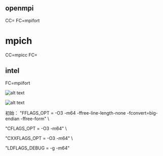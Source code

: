 ## openmpi
CC=
FC=mpifort
# mpich
CC=mpicc
FC=
## intel
FC=mpiifort

![alt text](image.png)

![alt text](image-1.png)

初始：
"FFLAGS_OPT = -O3 -m64 -ffree-line-length-none -fconvert=big-endian -ffree-form" \

"CFLAGS_OPT = -O3 -m64" \

"CXXFLAGS_OPT = -O3 -m64" \

"LDFLAGS_DEBUG = -g -m64"